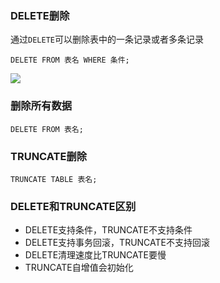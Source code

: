 ### DELETE删除

通过`DELETE`可以删除表中的一条记录或者多条记录

```
DELETE FROM 表名 WHERE 条件;
```

![](https://tva1.sinaimg.cn/large/00831rSTly1gco1bxye64j31z40oeq75.jpg)

### 删除所有数据

```
DELETE FROM 表名;
```



### TRUNCATE删除

```
TRUNCATE TABLE 表名;
```

### DELETE和TRUNCATE区别

- DELETE支持条件，TRUNCATE不支持条件
- DELETE支持事务回滚，TRUNCATE不支持回滚
- DELETE清理速度比TRUNCATE要慢
- TRUNCATE自增值会初始化

